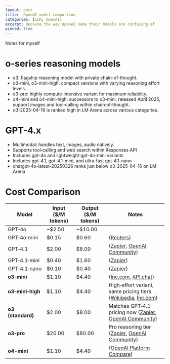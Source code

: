 ```yaml
---
layout: post
title:  OpenAI model comparison
categories: [LLM, OpenAI]
excerpt: Because the way OpenAI name their models are confusing af
pinned: true
---
```


Notes for myself

# o‑series reasoning models
* o3: flagship reasoning model with private chain-of-thought.
* o3-mini, o3-mini-high: compact versions with varying reasoning effort levels.
* o3-pro: highly compute‑intensive variant for maximum reliability.
* o4-mini and o4-mini-high: successors to o3-mini, released April 2025; support images and tool‑calling within chain‑of‑thought.
* o3-2025-04-16 is ranked high in LM Arena across various categories.

# GPT-4.x
* Multimodal: handles text, images, audio natively.
* Supports tool‑calling and web search within Responses API
* Includes gpt-4o and lightweight gpt-4o-mini variants
* Includes gpt-4.1, gpt-4.1-mini, and ultra‑fast gpt-4.1-nano
* chatgpt-4o-latest-20250326 ranks just below  o3-2025-04-16 on LM Arena

# Cost Comparison
| Model             | Input (\$/M tokens) | Output (\$/M tokens) | Notes                                                                  |
| ----------------- | ------------------- | -------------------- | ---------------------------------------------------------------------- |
| GPT‑4o            | \~\$2.50            | \~\$10.00            |                                                                        |
| GPT‑4o‑mini       | \$0.15              | \$0.60               | ([Reuters][1])                                                         |
| GPT‑4.1           | \$2.00              | \$8.00               | ([Zapier][2], [OpenAI Community][3])                                   |
| GPT‑4.1‑mini      | \$0.40              | \$1.60               | ([Zapier][2])                                                          |
| GPT‑4.1‑nano      | \$0.10              | \$0.40               | ([Zapier][2])                                                          |
| **o3‑mini**       | \$1.10              | \$4.40               | ([Inc.com][4], [API.chat][5])                                          |
| **o3‑mini‑high**  | \$1.10              | \$4.40               | High‑effort variant, same pricing tiers ([Wikipedia][6], [Inc.com][4]) |
| **o3 (standard)** | \$2.00              | \$8.00               | Matches GPT‑4.1 pricing now ([Zapier][2], [OpenAI Community][7])       |
| **o3‑pro**        | \$20.00             | \$80.00              | Pro reasoning tier ([Zapier][2], [OpenAI Community][7])                |
| **o4-mini**       | \$1.10              | \$4.40               | ([OpenAI Platform Compare][8])                                         |

[1]: https://www.reuters.com/technology/artificial-intelligence/openai-unveils-cheaper-small-ai-model-gpt-4o-mini-2024-07-18/?utm_source=chatgpt.com "OpenAI unveils cheaper small AI model GPT-4o mini"
[2]: https://zapier.com/blog/openai-o1/?utm_source=chatgpt.com "What are OpenAI o3 and o4? - Zapier"
[3]: https://community.openai.com/t/is-the-api-pricing-for-gpt-4-1-mini-and-o3-really-identical-now/1286911?utm_source=chatgpt.com "Is the API pricing for GPT-4.1 mini and o3 really identical now?"
[4]: https://www.inc.com/ben-sherry/openai-just-released-o3-mini-its-most-cost-efficient-model-yet/91141869?utm_source=chatgpt.com "OpenAI Just Released o3-mini, Its Most Cost-Efficient Model Yet"
[5]: https://api.chat/models/chatgpt-o3-mini/price/?utm_source=chatgpt.com "OpenAI ChatGPT o3-mini Price - API.chat"
[6]: https://en.wikipedia.org/wiki/OpenAI_o3?utm_source=chatgpt.com "OpenAI o3"
[7]: https://community.openai.com/t/o3-is-80-cheaper-and-introducing-o3-pro/1284925?utm_source=chatgpt.com "O3 is 80% cheaper and introducing o3-pro - Announcements"
[8]: https://platform.openai.com/docs/models/compare

